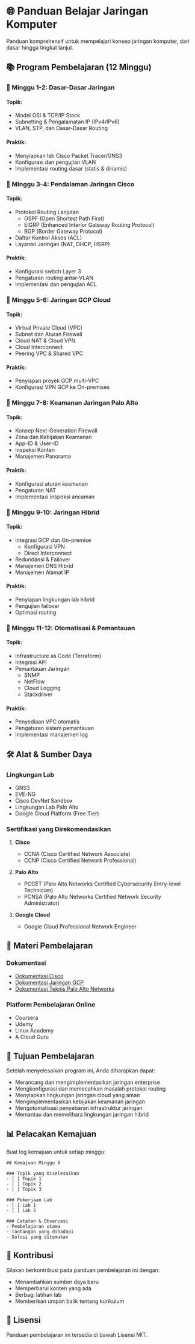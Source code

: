 # 🌐 Panduan Belajar Jaringan Komputer

Panduan komprehensif untuk mempelajari konsep jaringan komputer, dari dasar hingga tingkat lanjut.

## 📚 Program Pembelajaran (12 Minggu)

### 📅 Minggu 1-2: Dasar-Dasar Jaringan

#### Topik:
- Model OSI & TCP/IP Stack
- Subnetting & Pengalamatan IP (IPv4/IPv6)
- VLAN, STP, dan Dasar-Dasar Routing

#### Praktik:
- Menyiapkan lab Cisco Packet Tracer/GNS3
- Konfigurasi dan pengujian VLAN
- Implementasi routing dasar (statis & dinamis)

### 📅 Minggu 3-4: Pendalaman Jaringan Cisco

#### Topik:
- Protokol Routing Lanjutan
  - OSPF (Open Shortest Path First)
  - EIGRP (Enhanced Interior Gateway Routing Protocol)
  - BGP (Border Gateway Protocol)
- Daftar Kontrol Akses (ACL)
- Layanan Jaringan (NAT, DHCP, HSRP)

#### Praktik:
- Konfigurasi switch Layer 3
- Pengaturan routing antar-VLAN
- Implementasi dan pengujian ACL

### 📅 Minggu 5-6: Jaringan GCP Cloud

#### Topik:
- Virtual Private Cloud (VPC)
- Subnet dan Aturan Firewall
- Cloud NAT & Cloud VPN
- Cloud Interconnect
- Peering VPC & Shared VPC

#### Praktik:
- Penyiapan proyek GCP multi-VPC
- Konfigurasi VPN GCP ke On-premises

### 📅 Minggu 7-8: Keamanan Jaringan Palo Alto

#### Topik:
- Konsep Next-Generation Firewall
- Zona dan Kebijakan Keamanan
- App-ID & User-ID
- Inspeksi Konten
- Manajemen Panorama

#### Praktik:
- Konfigurasi aturan keamanan
- Pengaturan NAT
- Implementasi inspeksi ancaman

### 📅 Minggu 9-10: Jaringan Hibrid

#### Topik:
- Integrasi GCP dan On-premise
  - Konfigurasi VPN
  - Direct Interconnect
- Redundansi & Failover
- Manajemen DNS Hibrid
- Manajemen Alamat IP

#### Praktik:
- Penyiapan lingkungan lab hibrid
- Pengujian failover
- Optimasi routing

### 📅 Minggu 11-12: Otomatisasi & Pemantauan

#### Topik:
- Infrastructure as Code (Terraform)
- Integrasi API
- Pemantauan Jaringan
  - SNMP
  - NetFlow
  - Cloud Logging
  - Stackdriver

#### Praktik:
- Penyediaan VPC otomatis
- Pengaturan sistem pemantauan
- Implementasi manajemen log

## 🛠 Alat & Sumber Daya

### Lingkungan Lab
- GNS3
- EVE-NG
- Cisco DevNet Sandbox
- Lingkungan Lab Palo Alto
- Google Cloud Platform (Free Tier)

### Sertifikasi yang Direkomendasikan
1. **Cisco**
   - CCNA (Cisco Certified Network Associate)
   - CCNP (Cisco Certified Network Professional)

2. **Palo Alto**
   - PCCET (Palo Alto Networks Certified Cybersecurity Entry-level Technician)
   - PCNSA (Palo Alto Networks Certified Network Security Administrator)

3. **Google Cloud**
   - Google Cloud Professional Network Engineer

## 📝 Materi Pembelajaran

### Dokumentasi
- [Dokumentasi Cisco](https://www.cisco.com/c/en/us/support/index.html)
- [Dokumentasi Jaringan GCP](https://cloud.google.com/network)
- [Dokumentasi Teknis Palo Alto Networks](https://docs.paloaltonetworks.com)

### Platform Pembelajaran Online
- Coursera
- Udemy
- Linux Academy
- A Cloud Guru

## 🎯 Tujuan Pembelajaran

Setelah menyelesaikan program ini, Anda diharapkan dapat:
- Merancang dan mengimplementasikan jaringan enterprise
- Mengkonfigurasi dan memecahkan masalah protokol routing
- Menyiapkan lingkungan jaringan cloud yang aman
- Mengimplementasikan kebijakan keamanan jaringan
- Mengotomatisasi penyebaran infrastruktur jaringan
- Memantau dan memelihara lingkungan jaringan hibrid

## 📊 Pelacakan Kemajuan

Buat log kemajuan untuk setiap minggu:
```
## Kemajuan Minggu X

### Topik yang Diselesaikan
- [ ] Topik 1
- [ ] Topik 2
- [ ] Topik 3

### Pekerjaan Lab
- [ ] Lab 1
- [ ] Lab 2

### Catatan & Observasi
- Pembelajaran utama
- Tantangan yang dihadapi
- Solusi yang ditemukan
```

## 🤝 Kontribusi

Silakan berkontribusi pada panduan pembelajaran ini dengan:
- Menambahkan sumber daya baru
- Memperbarui konten yang ada
- Berbagi latihan lab
- Memberikan umpan balik tentang kurikulum

## 📄 Lisensi

Panduan pembelajaran ini tersedia di bawah Lisensi MIT.